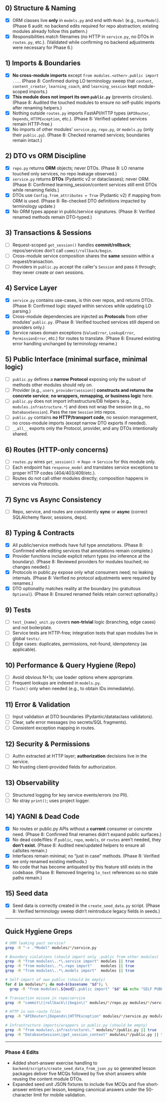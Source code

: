 ## 0) Structure & Naming

* [x] ORM classes live **only** in `models.py` and end with `Model` (e.g., `UserModel`). (Phase 6 audit: no backend edits required for repo abstraction; existing modules already follow this pattern.)
* [x] Responsibilities match filenames (no HTTP in `service.py`, no DTOs in `routes.py`, etc.). (Validated while confirming no backend adjustments were necessary for Phase 6.)

## 1) Imports & Boundaries

* [x] **No cross-module imports** except `from modules.<other>.public import ...`. (Phase 8: Confirmed during LO terminology sweep that `content`, `content_creator`, `learning_coach`, and `learning_session` kept module-scoped imports.)
* [x] **This module does not import its own `public.py`** (prevents circulars). (Phase 8: Audited the touched modules to ensure no self-public imports after renaming helpers.)
* [x] Nothing outside `routes.py` imports FastAPI/HTTP types (`APIRouter`, `Depends`, `HTTPException`, etc.). (Phase 8: Verified updated services remain HTTP-free.)
* [x] No imports of other modules’ `service.py`, `repo.py`, or `models.py` (only their `public.py`). (Phase 8: Checked renamed services; boundaries remain intact.)

## 2) DTO vs ORM Discipline

* [x] `repo.py` returns **ORM** objects; never DTOs. (Phase 8: LO rename touched only services, no repo leakage observed.)
* [x] `service.py` returns **DTOs** (Pydantic v2 or dataclasses); never ORM. (Phase 8: Confirmed learning_session/content services still emit DTOs while renaming fields.)
* [x] DTOs use `Config.from_attributes = True` (Pydantic v2) if mapping from ORM is used. (Phase 8: Re-checked DTO definitions impacted by terminology update.)
* [x] No ORM types appear in public/service signatures. (Phase 8: Verified renamed methods remain DTO-typed.)

## 3) Transactions & Sessions

* [ ] Request-scoped `get_session()` handles **commit/rollback**; repos/services don’t call `commit/rollback/begin`.
* [ ] Cross-module service composition shares the **same** session within a request/transaction.
* [ ] Providers in `public.py` accept the caller's `Session` and pass it through; they never create or own sessions.

## 4) Service Layer

* [x] `service.py` contains use-cases, is thin over repos, and returns DTOs. (Phase 8: Confirmed logic stayed within services while updating LO parsing.)
* [x] Cross-module dependencies are injected as **Protocols** from other modules’ `public.py`. (Phase 8: Verified touched services still depend on providers only.)
* [x] Service raises domain exceptions (`ValueError`, `LookupError`, `PermissionError`, etc.) for routes to translate. (Phase 8: Ensured existing error handling unchanged by terminology rename.)

## 5) Public Interface (minimal surface, minimal logic)

* [ ] `public.py` defines a **narrow Protocol** exposing only the subset of methods other modules should rely on.
* [ ] Provider (e.g., `users_provider(session)`) **constructs and returns the concrete service**; **no wrappers, remapping, or business logic** here.
* [ ] `public.py` does not import infrastructure/DB helpers (e.g., `modules.infrastructure.*`) and does not wrap the session (e.g., no `DatabaseSession`). Pass the raw `Session` into repos.
* [ ] `public.py` contains **no HTTP/transport code**, no session management, no cross-module imports (except narrow DTO exports if needed).
* [ ] `__all__` exports only the Protocol, provider, and any DTOs intentionally shared.

## 6) Routes (HTTP-only concerns)

* [ ] `routes.py` wires `get_session()` → `Repo` → `Service` for this module only.
* [ ] Each endpoint has `response_model` and translates service exceptions to proper HTTP codes (404/403/409/etc.).
* [ ] Routes do not call other modules directly; composition happens in services via Protocols.

## 7) Sync vs Async Consistency

* [ ] Repo, service, and routes are consistently **sync** or **async** (correct SQLAlchemy flavor, sessions, deps).

## 8) Typing & Contracts

* [x] All public/service methods have full type annotations. (Phase 8: Confirmed while editing services that annotations remain complete.)
* [x] Provider functions include explicit return types (no inference at the boundary). (Phase 8: Reviewed providers for modules touched; no changes needed.)
* [x] Protocols in public.py expose only what consumers need; no leaking internals. (Phase 8: Verified no protocol adjustments were required by renames.)
* [x] DTO optionality matches reality at the boundary (no gratuitous `Optional`). (Phase 8: Ensured renamed fields retain correct optionality.)

## 9) Tests

* [ ] `test_{name}_unit.py` covers **non-trivial** logic (branching, edge cases) and not boilerplate.
* [ ] Service tests are HTTP-free; integration tests that span modules live in global `tests/`.
* [ ] Edge cases: duplicates, permissions, not-found, idempotency (as applicable).

## 10) Performance & Query Hygiene (Repo)

* [ ] Avoid obvious N+1s; use loader options where appropriate.
* [ ] Frequent lookups are indexed in `models.py`.
* [ ] `flush()` only when needed (e.g., to obtain IDs immediately).

## 11) Error & Validation

* [ ] Input validation at DTO boundaries (Pydantic/datataclass validators).
* [ ] Clear, safe error messages (no secrets/SQL fragments).
* [ ] Consistent exception mapping in routes.

## 12) Security & Permissions

* [ ] Authn extracted at HTTP layer; **authorization** decisions live in the service.
* [ ] No trusting client-provided fields for authorization.

## 13) Observability

* [ ] Structured logging for key service events/errors (no PII).
* [ ] No stray `print()`; uses project logger.

## 14) YAGNI & Dead Code

* [x] No routes or public.py APIs without a **current** consumer or concrete need. (Phase 8: Confirmed final renames didn’t expand public surfaces.)
* [x] No dead code/files: if `public`, `repo`, `models`, or `routes` aren’t needed, they **don’t exist**. (Phase 8: Audited new/updated helpers to ensure all callsites remain.)
* [x] Interfaces remain minimal; no “just in case” methods. (Phase 8: Verified we only renamed existing methods.)
* [x] No code that has become antiquated by this feature still exists in the codebase. (Phase 8: Removed lingering `lo_text` references so no stale paths remain.)

## 15) Seed data
* [x] Seed data is correctly created in the `create_seed_data.py` script. (Phase 8: Verified terminology sweep didn’t reintroduce legacy fields in seeds.)

---

## Quick Hygiene Greps

```bash
# ORM leaking past service?
grep -R "-> .*Model" modules/*/service.py

# Boundary violations (should import only .public from other modules)
grep -R "from modules\..*\.service import" modules || true
grep -R "from modules\..*\.repo import"    modules || true
grep -R "from modules\..*\.models import"  modules || true

# Self-import of own public (should be empty)
for d in modules/*; do mod=$(basename "$d"); \
  grep -R "from modules\.${mod}\.public import" "$d" && echo "SELF PUBLIC IMPORT FOUND in $mod"; done

# Transaction misuse in repo/service
grep -R "commit\(|rollback\(|begin\(" modules/*/repo.py modules/*/service.py

# HTTP in non-route files
grep -R "APIRouter\|Depends\|HTTPException" modules/*/service.py modules/*/repo.py modules/*/public.py

# Infrastructure imports/wrappers in public.py (should be empty)
grep -R "from modules\.infrastructure\." modules/*/public.py || true
grep -R "DatabaseSession\|get_session_context" modules/*/public.py || true
```

---

### Phase 4 Edits

- Added short-answer exercise handling to `backend/scripts/create_seed_data_from_json.py` so generated lesson packages deliver five MCQs followed by five short answers while reusing the content module DTOs.
- Expanded seed unit JSON fixtures to include five MCQs and five short-answer entries per lesson, keeping canonical answers under the 50-character limit for mobile validation.
